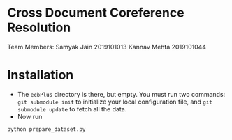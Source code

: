 # Cross Document Coreference Resolution

Team Members:
Samyak Jain 2019101013
Kannav Mehta 2019101044

# Installation

- The `ecbPlus`  directory is there, but empty. You must run two commands: `git submodule init` to initialize your local configuration file, and `git submodule update` to fetch all the data.
- Now run
```shell
python prepare_dataset.py
```